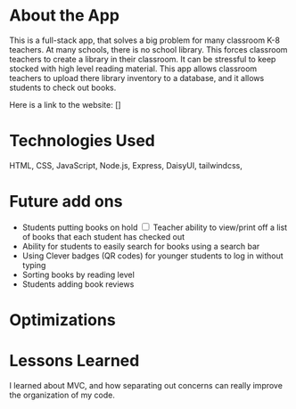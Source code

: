 # About the App

This is a full-stack app, that solves a big problem for many classroom K-8 teachers. At many schools, there is no school library. This forces classroom teachers to create a library in their classroom. It can be stressful to keep stocked with high level reading material. This app allows classroom teachers to upload there library inventory to a database, and it allows students to check out books. 

Here is a link to the website: [] 

# Technologies Used 

HTML, CSS, JavaScript, Node.js, Express, DaisyUI, tailwindcss, 

# Future add ons
- Students putting books on hold 
<input type="checkbox"> Teacher ability to view/print off a list of books that each student has checked out 
- Ability for students to easily search for books using a search bar 
- Using Clever badges (QR codes) for younger students to log in without typing
- Sorting books by reading level 
- Students adding book reviews 

# Optimizations


# Lessons Learned
I learned about MVC, and how separating out concerns can really improve the organization of my code. 
